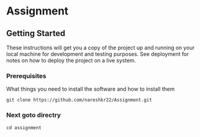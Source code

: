# Assignment

## Getting Started

These instructions will get you a copy of the project up and running on your local machine for development and testing purposes. See deployment for notes on how to deploy the project on a live system.

### Prerequisites

What things you need to install the software and how to install them

```
git clone https://github.com/nareshkr22/Assignment.git
```

### Next goto directry

```
cd assignment
```
